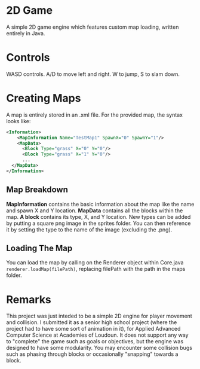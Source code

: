 # 2D Game
A simple 2D game engine which features custom map loading, written entirely in Java.
# Controls
WASD controls. A/D to move left and right. W to jump, S to slam down.
# Creating Maps
A map is entirely stored in an .xml file. For the provided map, the syntax looks like:
```xml
<Information>
    <MapInformation Name="TestMap1" SpawnX="0" SpawnY="1"/>
    <MapData>
      <Block Type="grass" X="0" Y="0"/>
      <Block Type="grass" X="1" Y="0"/>
      ...
  </MapData>
</Information>
```
## Map Breakdown
**MapInformation** contains the basic information about the map like the name and spawn X and Y location.
**MapData** contains all the blocks within the map.
**A block** contains its type, X, and Y location. New types can be added by putting a square png image in the sprites folder. You can then reference it by setting the type to the name of the image (excluding the .png).
## Loading The Map
You can load the map by calling on the Renderer object within Core.java ``renderer.loadMap(filePath)``, replacing filePath with the path in the maps folder.
# Remarks
This project was just inteded to be a simple 2D engine for player movement and collision. I submitted it as a senior high school project (where the project had to have some sort of animation in it), for Applied Advanced Computer Science at Academies of Loudoun. It does not support any way to "complete" the game such as goals or objectives, but the engine was designed to have some modularity. You may encounter some collision bugs such as phasing through blocks or occasionally "snapping" towards a block.
